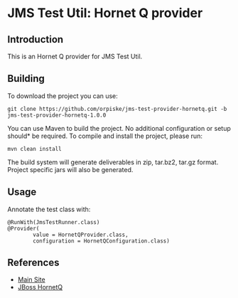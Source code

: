 JMS Test Util: Hornet Q provider
============

Introduction
----

This is an Hornet Q provider for JMS Test Util.


Building
----

To download the project you can use:

```
git clone https://github.com/orpiske/jms-test-provider-hornetq.git -b
jms-test-provider-hornetq-1.0.0
```

You can use Maven to build the project. No additional configuration or setup
should* be required. To compile and install the project, please run:

```
mvn clean install
```

The build system will generate deliverables in zip, tar.bz2, tar.gz format.
Project specific jars will also be generated.



Usage
----

Annotate the test class with:

```
@RunWith(JmsTestRunner.class)
@Provider(
        value = HornetQProvider.class,
        configuration = HornetQConfiguration.class)
```

References
----

* [Main Site](http://orpiske.net/)
* [JBoss HornetQ](http://hornetq.jboss.org/)


